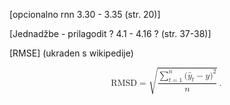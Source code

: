 

[opcionalno rnn 3.30 - 3.35 (str. 20)]

[Jednadžbe - prilagodit ?  4.1 - 4.16 ? (str. 37-38)]



[RMSE] (ukraden s wikipedije)

<math xmlns="http://www.w3.org/1998/Math/MathML" display="block">
  <mi>RMSD</mi>
  <mo>=</mo>
  <msqrt>
    <mfrac>
      <mrow>
        <munderover>
          <mo>&#x2211;<!-- ∑ --></mo>
          <mrow class="MJX-TeXAtom-ORD">
            <mi>t</mi>
            <mo>=</mo>
            <mn>1</mn>
          </mrow>
          <mi>n</mi>
        </munderover>
        <mo stretchy="false">(</mo>
        <msub>
          <mrow class="MJX-TeXAtom-ORD">
            <mover>
              <mi>y</mi>
              <mo stretchy="false">&#x005E;<!-- ^ --></mo>
            </mover>
          </mrow>
          <mi>t</mi>
        </msub>
        <mo>&#x2212;<!-- − --></mo>
        <mi>y</mi>
        <msup>
          <mo stretchy="false">)</mo>
          <mn>2</mn>
        </msup>
      </mrow>
      <mi>n</mi>
    </mfrac>
  </msqrt>
  <mo>.</mo>
</math>
